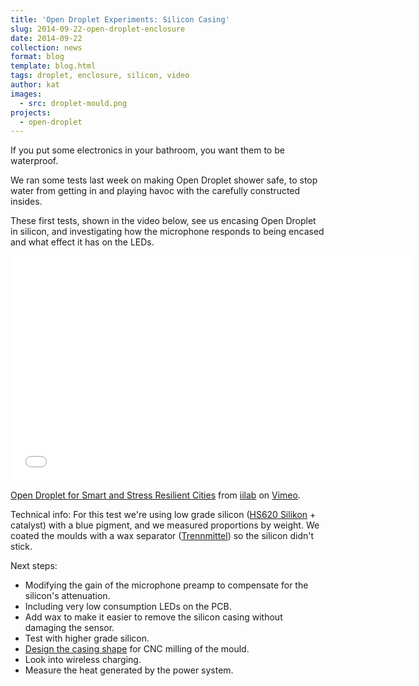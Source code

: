 ```yaml
---
title: 'Open Droplet Experiments: Silicon Casing'
slug: 2014-09-22-open-droplet-enclosure
date: 2014-09-22
collection: news
format: blog
template: blog.html
tags: droplet, enclosure, silicon, video
author: kat
images:
  - src: droplet-mould.png
projects:
  - open-droplet
---
```


If you put some electronics in your bathroom, you want them to be waterproof. 

We ran some tests last week on making Open Droplet shower safe, to stop water from getting in and playing havoc with the carefully constructed insides.

<!-- more -->

These first tests, shown in the video below, see us encasing Open Droplet in silicon, and investigating how the microphone responds to being encased and what effect it has on the LEDs. 

<div class="video-container post-media">
<iframe src="//player.vimeo.com/video/106799877?color=506a85" width="640" height="360" frameborder="0" webkitallowfullscreen mozallowfullscreen allowfullscreen></iframe> <p><a href="http://vimeo.com/106799877">Open Droplet for Smart and Stress Resilient Cities</a> from <a href="http://vimeo.com/iilab">iilab</a> on <a href="https://vimeo.com">Vimeo</a>.</p>
</div>

Technical info: 
    For this test we're using low grade silicon ([HS620 Silikon](http://www.silikonfabrik.de/product_info.php?info=p134_HANSA-Silikon-HS620---0-9-kg.html) + catalyst) with a blue pigment, and we measured proportions by weight. We coated the moulds with a wax separator ([Trennmittel](http://www.silikonfabrik.de/product_info.php?info=p14_Trennspray--500ml.html)) so the silicon didn't stick.

Next steps:
  *  Modifying the gain of the microphone preamp to compensate for the silicon's attenuation.
  *  Including very low consumption LEDs on the PCB.
  *  Add wax to make it easier to remove the silicon casing without damaging the sensor.
  *  Test with higher grade silicon.
  *  [Design the casing shape](https://droplet.hackpad.com/Open-Droplet-Form-Design-km42HJk4XU1) for CNC milling of the mould.
  *  Look into wireless charging.
  *  Measure the heat generated by the power system. 

